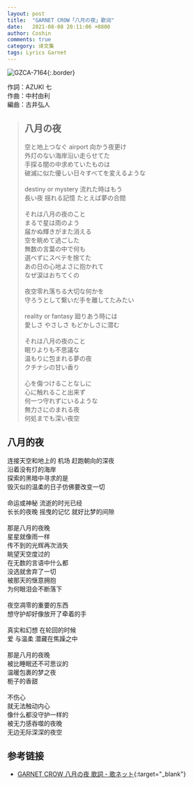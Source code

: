 ```yaml
---
layout: post
title:  "GARNET CROW「八月の夜」歌词"
date:   2021-08-08 20:11:06 +0800
author: Coshin
comments: true
category: 译文集
tags: Lyrics Garnet
---
```

![GZCA-7164](https://ganekuro.github.io/images/discography/single/GZCA-7164.jpg){:.border}

作詞：AZUKI 七<br>
作曲：中村由利<br>
編曲：古井弘人

<blockquote class="original">
  <h2>八月の夜</h2>
  <p>
    空と地上つなぐ airport 向かう夜更け<br>
    外灯のない海岸沿い走らせてた<br>
    手探る闇の中求めていたものは<br>
    破滅に似た優しい日々すべてを変えるような<br>
    <br>
    destiny or mystery 流れた時はもう<br>
    長い夜 揺れる記憶 たとえば夢の合間<br>
    <br>
    それは八月の夜のこと<br>
    まるで星は雨のよう<br>
    届かぬ輝きがまた消える<br>
    空を眺めて過ごした<br>
    無数の言葉の中で何も<br>
    選べずにスベテを捨てた<br>
    あの日の心地よさに抱かれて<br>
    なぜ涙はおちてくの<br>
    <br>
    夜空零れ落ちる大切な何かを<br>
    守ろうとして繋いだ手を離してたみたい<br>
    <br>
    reality or fantasy 廻りあう時には<br>
    愛しさ やさしさ もどかしさに潜む<br>
    <br>
    それは八月の夜のこと<br>
    眠りよりも不思議な<br>
    温もりに包まれる夢の夜<br>
    クチナシの甘い香り<br>
    <br>
    心を傷つけることなしに<br>
    心に触れること出来ず<br>
    何一つ守れずにいるような<br>
    無力さにのまれる夜<br>
    何処までも深い夜空
  </p>
</blockquote>

<div class="translation">
  <h2>八月的夜</h2>
  <p>
    连接天空和地上的 机场 赶跑朝向的深夜<br>
    沿着没有灯的海岸<br>
    探索的黑暗中寻求的是<br>
    毁灭似的温柔的日子仿佛要改变一切<br>
    <br>
    命运或神秘 流逝的时光已经<br>
    长长的夜晚 摇曳的记忆 就好比梦的间隙<br>
    <br>
    那是八月的夜晚<br>
    星星就像雨一样<br>
    传不到的光辉再次消失<br>
    眺望天空度过的<br>
    在无数的言语中什么都<br>
    没选就舍弃了一切<br>
    被那天的惬意拥抱<br>
    为何眼泪会不断落下<br>
    <br>
    夜空凋零的重要的东西<br>
    想守护却好像放开了牵着的手<br>
    <br>
    真实和幻想 在轮回的时候<br>
    爱 与温柔 潜藏在焦躁之中<br>
    <br>
    那是八月的夜晚<br>
    被比睡眠还不可思议的<br>
    温暖包裹的梦之夜<br>
    栀子的香甜<br>
    <br>
    不伤心<br>
    就无法触动内心<br>
    像什么都没守护一样的<br>
    被无力感吞噬的夜晚<br>
    无边无际深深的夜空
  </p>
</div>

## 参考链接

* [GARNET CROW 八月の夜 歌詞 - 歌ネット](https://www.uta-net.com/song/115261/){:target="_blank"}
